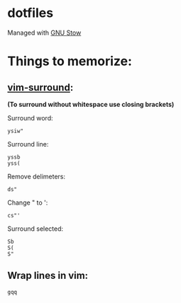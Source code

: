 # dotfiles

Managed with [GNU Stow](http://brandon.invergo.net/news/2012-05-26-using-gnu-stow-to-manage-your-dotfiles.html)

# Things to memorize:
    
[vim-surround](https://github.com/tpope/vim-surround):
-----------------------

__(To surround without whitespace use closing brackets)__

Surround word:

    ysiw"

Surround line:

    yssb
    yss(
    
Remove delimeters:

    ds"
    
Change " to ':

    cs"'
    
Surround selected:

    Sb
    S(
    S"

Wrap lines in vim:
------------------
    gqq
